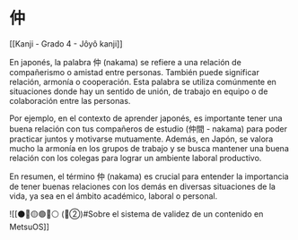 # 仲

[[Kanji - Grado 4 - Jôyô kanji]]

En japonés, la palabra 仲 (nakama) se refiere a una relación de compañerismo o amistad entre personas. También puede significar relación, armonía o cooperación. Esta palabra se utiliza comúnmente en situaciones donde hay un sentido de unión, de trabajo en equipo o de colaboración entre las personas.

Por ejemplo, en el contexto de aprender japonés, es importante tener una buena relación con tus compañeros de estudio (仲間 - nakama) para poder practicar juntos y motivarse mutuamente. Además, en Japón, se valora mucho la armonía en los grupos de trabajo y se busca mantener una buena relación con los colegas para lograr un ambiente laboral productivo.

En resumen, el término 仲 (nakama) es crucial para entender la importancia de tener buenas relaciones con los demás en diversas situaciones de la vida, ya sea en el ámbito académico, laboral o personal.


![[⚫🔴🟡🟢🔵⚪ (🔴②)#Sobre el sistema de validez de un contenido en MetsuOS]]